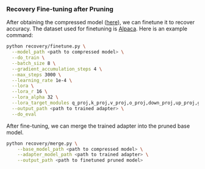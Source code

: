 ### Recovery Fine-tuning after Pruning

After obtaining the compressed model ([here](../extract)), we can finetune it to recover accuracy. 
The dataset used for finetuning is [Alpaca](https://huggingface.co/datasets/yahma/alpaca-cleaned). 
Here is an example command:

```bash
python recovery/finetune.py \
  --model_path <path to compressed model> \
  --do_train \
  --batch_size 8 \
  --gradient_accumulation_steps 4 \
  --max_steps 3000 \
  --learning_rate 1e-4 \
  --lora \
  --lora_r 16 \
  --lora_alpha 32 \
  --lora_target_modules q_proj,k_proj,v_proj,o_proj,down_proj,up_proj,gate_proj \
  --output_path <path to trained adapter> \
  --do_eval
```

After fine-tuning, we can merge the trained adapter into the pruned base model.

```bash
python recovery/merge.py \
    --base_model_path <path to compressed model> \
    --adapter_model_path <path to trained adapter> \
    --output_path <path to finetuned pruned model>
```
